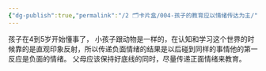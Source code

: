 ```yaml
---
{"dg-publish":true,"permalink":"/2 🗂️卡片盒/004-孩子的教育应以情绪传达为主/","noteIcon":"1","created":"2023-10-20T08:26:00","updated":"2024-10-04T09:12"}
---
```




孩子在4到5岁开始懂事了，
小孩子跟动物是一样的，在认知和学习这个世界的时候靠的是直观印象反射，所以传递负面情绪的结果是以后碰到同样的事情他的第一反应是负面的情绪。
父母应该保持好底线的同时，尽量传递正面情绪来教育。


